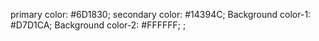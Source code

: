 primary color: #6D1830;
secondary color: #14394C;
Background color-1: #D7D1CA;
Background color-2: #FFFFFF;
;